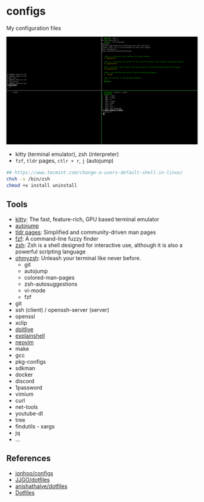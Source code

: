 # configs
My configuration files

![Demostracion](https://raw.githubusercontent.com/dbremont/dbremont/main/docs/demostracion.png)

- kitty (terminal emulator), zsh (interpreter)
- `fzf`, `tldr` pages, `ctlr + r`, `j` (autojump)

```bash
## https://www.tecmint.com/change-a-users-default-shell-in-linux/
chsh -s /bin/zsh
chmod +x install uninstall
```

## Tools

- [kitty](https://sw.kovidgoyal.net/kitty/): The fast, feature-rich, GPU based terminal emulator
- [autojump](https://github.com/wting/autojump)
- [tldr pages](https://tldr.sh/): Simplified and community-driven man pages
- [fzf](https://github.com/junegunn/fzf): A command-line fuzzy finder
- [zsh](https://www.zsh.org/): Zsh is a shell designed for interactive use, although it is also a powerful scripting language
- [ohmyzsh](https://ohmyz.sh/): Unleash your terminal like  never before.
  - git
  - autojump
  - colored-man-pages
  - zsh-autosuggestions
  - vi-mode
  - fzf
- git
- ssh (client) / openssh-server (server)
- openssl
- xclip
- [doitlive](https://doitlive.readthedocs.io/en/stable/)
- [explainshell](https://explainshell.com/)
- [neovim](https://neovim.io/)
- make
- gcc
- pkg-configs
- sdkman
- docker
- discord
- 1password
- vimium
- curl
- net-tools
- youtube-dl
- tree
- findutils - xargs
- jq
- ...

## References

- [jonhoo/configs](https://github.com/jonhoo/configs)
- [JJGO/dotfiles](https://github.com/JJGO/dotfiles)
- [anishathalye/dotfiles](https://github.com/anishathalye/dotfiles)
- [Dotfiles](https://gitlab.com/dwt1/dotfiles)
